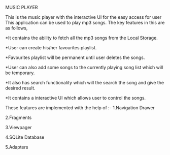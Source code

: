 MUSIC PLAYER

This is the music player with the interactive UI for the easy access for user This application can be used to play mp3 songs.
The key features in this are as follows,

*It contains the ability to fetch all the mp3 songs from the Local Storage.

*User can create his/her favourites playlist.

*Favourites playlist will be permanent until user deletes the songs.

*User can also add some songs to the currently playing song list which will be temporary.

*It also has search functionality which will the search the song and give the desired result.

*It contains a interactive UI which allows user to control the songs. 

These features are implemented with the help of :-
1.Navigation Drawer

2.Fragments

3.Viewpager

4.SQLite Database

5.Adapters

